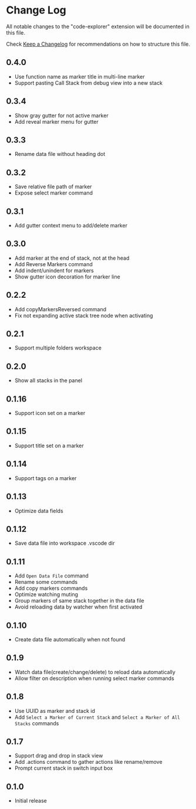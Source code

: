# Change Log

All notable changes to the "code-explorer" extension will be documented in this file.

Check [Keep a Changelog](http://keepachangelog.com/) for recommendations on how to structure this file.

## 0.4.0

- Use function name as marker title in multi-line marker
- Support pasting Call Stack from debug view into a new stack

## 0.3.4

- Show gray gutter for not active marker
- Add reveal marker menu for gutter

## 0.3.3

- Rename data file without heading dot

## 0.3.2

- Save relative file path of marker
- Expose select marker command

## 0.3.1

- Add gutter context menu to add/delete marker

## 0.3.0

- Add marker at the end of stack, not at the head
- Add Reverse Markers command
- Add indent/unindent for markers
- Show gutter icon decoration for marker line

## 0.2.2

- Add copyMarkersReversed command
- Fix not expanding active stack tree node when activating

## 0.2.1

- Support multiple folders workspace

## 0.2.0

- Show all stacks in the panel

## 0.1.16

- Support icon set on a marker

## 0.1.15

- Support title set on a marker

## 0.1.14

- Support tags on a marker

## 0.1.13

- Optimize data fields

## 0.1.12

- Save data file into workspace .vscode dir

## 0.1.11

- Add `Open Data File` command
- Rename some commands
- Add copy markers commands
- Optimize watching muting
- Group markers of same stack together in the data file
- Avoid reloading data by watcher when first activated

## 0.1.10

- Create data file automatically when not found

## 0.1.9

- Watch data file(create/change/delete) to reload data automatically
- Allow filter on description when running select marker commands

## 0.1.8

- Use UUID as marker and stack id
- Add `Select a Marker of Current Stack` and `Select a Marker of All Stacks` commands

## 0.1.7

- Support drag and drop in stack view
- Add .actions command to gather actions like rename/remove
- Prompt current stack in switch input box

## 0.1.0

- Initial release

